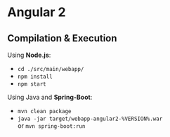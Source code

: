 # Angular 2

## Compilation & Execution

Using **Node.js**:
* `cd ./src/main/webapp/`
* `npm install`
* `npm start`

Using Java and **Spring-Boot**:
* `mvn clean package`
* `java -jar target/webapp-angular2-%VERSION%.war`  
	or `mvn spring-boot:run`